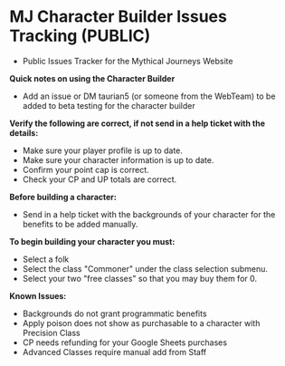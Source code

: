 # MJ Character Builder Issues Tracking (PUBLIC)
- Public Issues Tracker for the Mythical Journeys Website

**Quick notes on using the Character Builder**
- Add an issue or DM taurian5 (or someone from the WebTeam) to be added to beta testing for the character builder

**Verify the following are correct, if not send in a help ticket with the details:**
- Make sure your player profile is up to date.
- Make sure your character information is up to date.
- Confirm your point cap is correct.
- Check your CP and UP totals are correct.

**Before building a character:**
- Send in a help ticket with the backgrounds of your character for the benefits to be added manually.

**To begin building your character you must:**
- Select a folk
- Select the class "Commoner" under the class selection submenu.
- Select your two "free classes" so that you may buy them for 0.

**Known Issues:**
- Backgrounds do not grant programmatic benefits
- Apply poison does not show as purchasable to a character with Precision Class
- CP needs refunding for your Google Sheets purchases
- Advanced Classes require manual add from Staff
